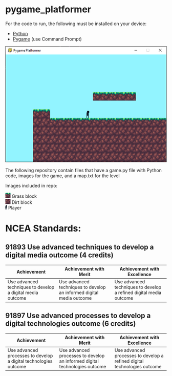 # pygame_platformer

For the code to run, the following must be installed on your device:

- [Python](https://www.python.org/downloads/)
- [Pygame](https://www.pygame.org/wiki/GettingStarted) (use Command Prompt)

![alt text](https://github.com/MrMalaitaiSolutions/pygame_platformer/blob/master/images/screenshot.PNG "Screenshor of game")<br>

The following repository contain files that have a game.py file with Python code, images for the game, and a map.txt for the level

Images included in repo:

![alt text](https://github.com/MrMalaitaiSolutions/pygame_platformer/blob/master/images/grass.png "Grass block") Grass block<br>
![alt text](https://github.com/MrMalaitaiSolutions/pygame_platformer/blob/master/images/dirt.png "Dirt block") Dirt block<br>
![alt text](https://github.com/MrMalaitaiSolutions/pygame_platformer/blob/master/images/player.png "Player block") Player <br>

# NCEA Standards:

## 91893 Use advanced techniques to develop a digital media outcome (4 credits)
 Achievement | Achievement with Merit | Achievement with Excellence 
 --- | --- | --- 
 Use advanced techniques to develop a digital media outcome | Use advanced techniques to develop an informed digital media outcome | Use advanced techniques to develop a refined digital media outcome 

## 91897 Use advanced processes to develop a digital technologies outcome (6 credits)
 Achievement | Achievement with Merit | Achievement with Excellence 
 --- | --- | --- 
 Use advanced processes to develop a digital technologies outcome | Use advanced processes to develop an informed digital technologies outcome | Use advanced processes to develop a refined digital technologies outcome 
